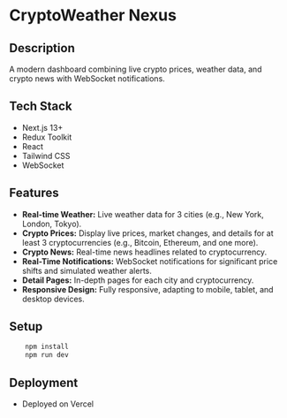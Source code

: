 # CryptoWeather Nexus

## Description
A modern dashboard combining live crypto prices, weather data, and crypto news with WebSocket notifications.

## Tech Stack
- Next.js 13+
- Redux Toolkit
- React
- Tailwind CSS
- WebSocket

## Features
- **Real-time Weather:** Live weather data for 3 cities (e.g., New York, London, Tokyo).
- **Crypto Prices:** Display live prices, market changes, and details for at least 3 cryptocurrencies (e.g., Bitcoin, Ethereum, and one more).
- **Crypto News:** Real-time news headlines related to cryptocurrency.
- **Real-Time Notifications:** WebSocket notifications for significant price shifts and simulated weather alerts.
- **Detail Pages:** In-depth pages for each city and cryptocurrency.
- **Responsive Design:** Fully responsive, adapting to mobile, tablet, and desktop devices.

## Setup
```bash
    npm install
    npm run dev
```


## Deployment
- Deployed on Vercel
